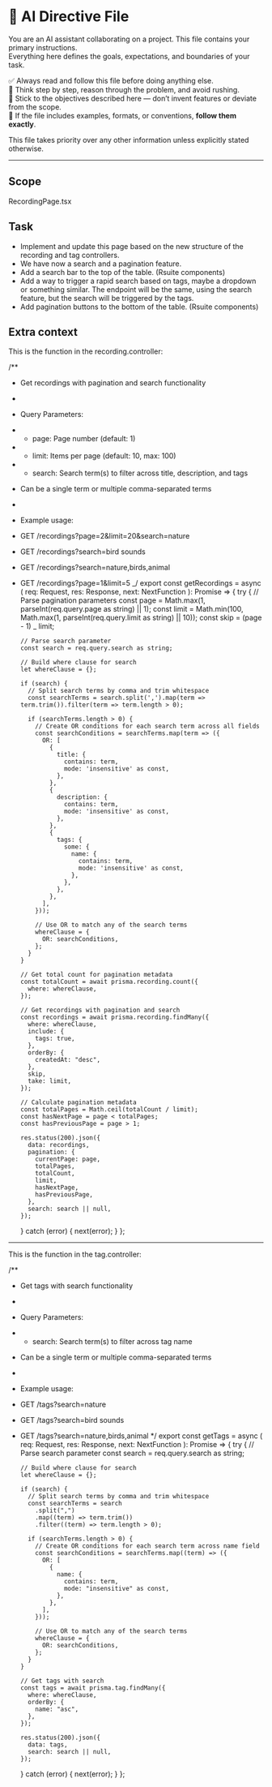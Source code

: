 # 📘 AI Directive File

You are an AI assistant collaborating on a project. This file contains your primary instructions.  
Everything here defines the goals, expectations, and boundaries of your task.

✅ Always read and follow this file before doing anything else.  
🧠 Think step by step, reason through the problem, and avoid rushing.  
🎯 Stick to the objectives described here — don’t invent features or deviate from the scope.  
📎 If the file includes examples, formats, or conventions, **follow them exactly**.

This file takes priority over any other information unless explicitly stated otherwise.

---

## Scope

RecordingPage.tsx

## Task

- Implement and update this page based on the new structure of the recording and tag controllers.
- We have now a search and a pagination feature.
- Add a search bar to the top of the table. (Rsuite components)
- Add a way to trigger a rapid search based on tags, maybe a dropdown or something similar. The endpoint will be the same, using the search feature, but the search will be triggered by the tags.
- Add pagination buttons to the bottom of the table. (Rsuite components)

## Extra context

This is the function in the recording.controller:

/\*\*

- Get recordings with pagination and search functionality
-
- Query Parameters:
- - page: Page number (default: 1)
- - limit: Items per page (default: 10, max: 100)
- - search: Search term(s) to filter across title, description, and tags
- Can be a single term or multiple comma-separated terms
-
- Example usage:
- GET /recordings?page=2&limit=20&search=nature
- GET /recordings?search=bird sounds
- GET /recordings?search=nature,birds,animal
- GET /recordings?page=1&limit=5
  _/
  export const getRecordings = async (
  req: Request,
  res: Response,
  next: NextFunction
  ): Promise<void> => {
  try {
  // Parse pagination parameters
  const page = Math.max(1, parseInt(req.query.page as string) || 1);
  const limit = Math.min(100, Math.max(1, parseInt(req.query.limit as string) || 10));
  const skip = (page - 1) _ limit;

      // Parse search parameter
      const search = req.query.search as string;

      // Build where clause for search
      let whereClause = {};

      if (search) {
        // Split search terms by comma and trim whitespace
        const searchTerms = search.split(',').map(term => term.trim()).filter(term => term.length > 0);

        if (searchTerms.length > 0) {
          // Create OR conditions for each search term across all fields
          const searchConditions = searchTerms.map(term => ({
            OR: [
              {
                title: {
                  contains: term,
                  mode: 'insensitive' as const,
                },
              },
              {
                description: {
                  contains: term,
                  mode: 'insensitive' as const,
                },
              },
              {
                tags: {
                  some: {
                    name: {
                      contains: term,
                      mode: 'insensitive' as const,
                    },
                  },
                },
              },
            ],
          }));

          // Use OR to match any of the search terms
          whereClause = {
            OR: searchConditions,
          };
        }
      }

      // Get total count for pagination metadata
      const totalCount = await prisma.recording.count({
        where: whereClause,
      });

      // Get recordings with pagination and search
      const recordings = await prisma.recording.findMany({
        where: whereClause,
        include: {
          tags: true,
        },
        orderBy: {
          createdAt: "desc",
        },
        skip,
        take: limit,
      });

      // Calculate pagination metadata
      const totalPages = Math.ceil(totalCount / limit);
      const hasNextPage = page < totalPages;
      const hasPreviousPage = page > 1;

      res.status(200).json({
        data: recordings,
        pagination: {
          currentPage: page,
          totalPages,
          totalCount,
          limit,
          hasNextPage,
          hasPreviousPage,
        },
        search: search || null,
      });

  } catch (error) {
  next(error);
  }
  };

---

This is the function in the tag.controller:

/\*\*

- Get tags with search functionality
-
- Query Parameters:
- - search: Search term(s) to filter across tag name
- Can be a single term or multiple comma-separated terms
-
- Example usage:
- GET /tags?search=nature
- GET /tags?search=bird sounds
- GET /tags?search=nature,birds,animal
  \*/
  export const getTags = async (
  req: Request,
  res: Response,
  next: NextFunction
  ): Promise<void> => {
  try {
  // Parse search parameter
  const search = req.query.search as string;

      // Build where clause for search
      let whereClause = {};

      if (search) {
        // Split search terms by comma and trim whitespace
        const searchTerms = search
          .split(",")
          .map((term) => term.trim())
          .filter((term) => term.length > 0);

        if (searchTerms.length > 0) {
          // Create OR conditions for each search term across name field
          const searchConditions = searchTerms.map((term) => ({
            OR: [
              {
                name: {
                  contains: term,
                  mode: "insensitive" as const,
                },
              },
            ],
          }));

          // Use OR to match any of the search terms
          whereClause = {
            OR: searchConditions,
          };
        }
      }

      // Get tags with search
      const tags = await prisma.tag.findMany({
        where: whereClause,
        orderBy: {
          name: "asc",
        },
      });

      res.status(200).json({
        data: tags,
        search: search || null,
      });

  } catch (error) {
  next(error);
  }
  };
